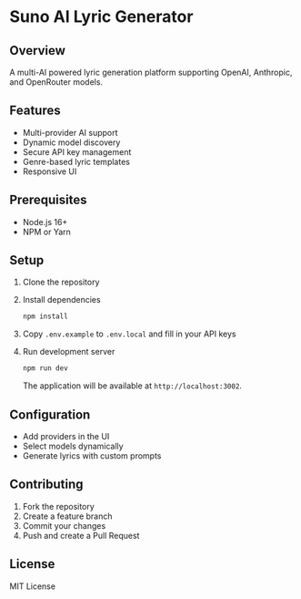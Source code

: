 # Suno AI Lyric Generator

## Overview
A multi-AI powered lyric generation platform supporting OpenAI, Anthropic, and OpenRouter models.

## Features
- Multi-provider AI support
- Dynamic model discovery
- Secure API key management
- Genre-based lyric templates
- Responsive UI

## Prerequisites
- Node.js 16+
- NPM or Yarn

## Setup

1. Clone the repository
2. Install dependencies
   ```bash
   npm install
   ```

3. Copy `.env.example` to `.env.local` and fill in your API keys

4. Run development server
   ```bash
   npm run dev
   ```
   The application will be available at `http://localhost:3002`.

## Configuration
- Add providers in the UI
- Select models dynamically
- Generate lyrics with custom prompts

## Contributing
1. Fork the repository
2. Create a feature branch
3. Commit your changes
4. Push and create a Pull Request

## License
MIT License